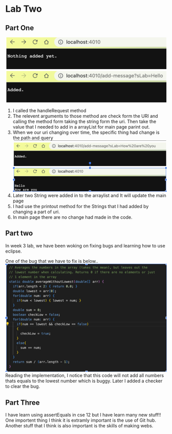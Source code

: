 # **Lab Two**

## Part One
  
![Image](2LabA.png)  
1. I called the handleRequest method
2. The relevent arguments to those method are check form the URI and calling the method form taking the string form the uri. Then take the value that I needed to add in a arrayList for main page parint out.
3. When we our uri changing over time, the specific thing had change is the path and query
![Image](2LabB.png)  
1. Later two String were added in to the arraylist and It will update the main page
2. I had use the printout method for the Strings that I had added by changing a part of uri.
3. In main page there are no change had made in the code.
  

## Part two
In week 3 lab, we have been woking on fixing bugs and learning how to use eclipse. 

One of the bug that we have to fix is below..
![Image](2LabC.png)  
Reading the implementation, I notice that this code will not add all numbers thats equals to the lowest number which is buggy. Later I added a checker to clear the bug.

## Part Three
I have learn using assertEquals in cse 12 but I have learn many new stuff!!  
One importent thing I think it is extramly important is the use of Git hub.  
Another stuff that I think is also important is the skills of making webs.
